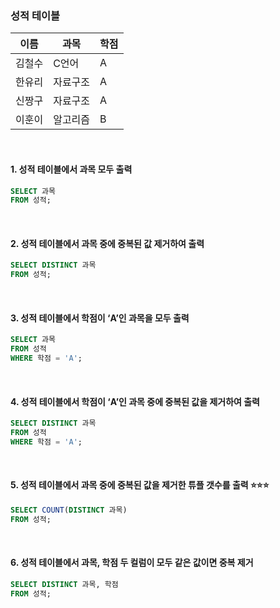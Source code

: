 ### 성적 테이블

| 이름 | 과목 | 학점 |
| --- | --- | --- |
| 김철수 | C언어 | A |
| 한유리 | 자료구조 | A |
| 신짱구 | 자료구조 | A |
| 이훈이 | 알고리즘 | B |
<br />

#### 1. 성적 테이블에서 과목 모두 출력

```sql
SELECT 과목
FROM 성적;
```
<br />

#### 2. 성적 테이블에서 과목 중에 중복된 값 제거하여 출력

```sql
SELECT DISTINCT 과목
FROM 성적;
```
<br />

#### 3. 성적 테이블에서 학점이 ‘A’인 과목을 모두 출력

```sql
SELECT 과목
FROM 성적
WHERE 학점 = 'A';
```
<br />

#### 4. 성적 테이블에서 학점이 ‘A’인 과목 중에 중복된 값을 제거하여 출력

```sql
SELECT DISTINCT 과목
FROM 성적
WHERE 학점 = 'A';
```
<br />

#### 5. 성적 테이블에서 과목 중에 중복된 값을 제거한 튜플 갯수를 출력 ⭐⭐⭐

```sql
SELECT COUNT(DISTINCT 과목)
FROM 성적;
```
<br />

#### 6. 성적 테이블에서 과목, 학점 두 컬럼이 모두 같은 값이면 중복 제거

```sql
SELECT DISTINCT 과목, 학점
FROM 성적;
```
